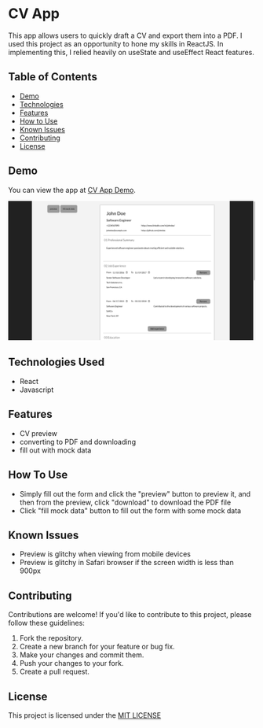 # CV App

This app allows users to quickly draft a CV and export them into a PDF. I used this project as an opportunity to hone my skills in ReactJS. In implementing this, I relied heavily on useState and useEffect React features.

## Table of Contents

- [Demo](#demo)
- [Technologies](#technologies-used)
- [Features](#features)
- [How to Use](#how-to-use)
- [Known Issues](#known-issues)
- [Contributing](#contributing)
- [License](#license)

## Demo

You can view the app at [CV App Demo](https://main--chimerical-hummingbird-a514f5.netlify.app).

![Home page screenshot](Screenshot.png)

## Technologies Used

- React
- Javascript

## Features

- CV preview
- converting to PDF and downloading
- fill out with mock data

## How To Use

- Simply fill out the form and click the "preview" button to preview it, and then from the preview, click "download" to download the PDF file
- Click "fill mock data" button to fill out the form with some mock data

## Known Issues

- Preview is glitchy when viewing from mobile devices
- Preview is glitchy in Safari browser if the screen width is less than 900px

## Contributing

Contributions are welcome! If you'd like to contribute to this project, please follow these guidelines:

1.  Fork the repository.
2.  Create a new branch for your feature or bug fix.
3.  Make your changes and commit them.
4.  Push your changes to your fork.
5.  Create a pull request.

## License

This project is licensed under the [MIT LICENSE](./LICENSE)
